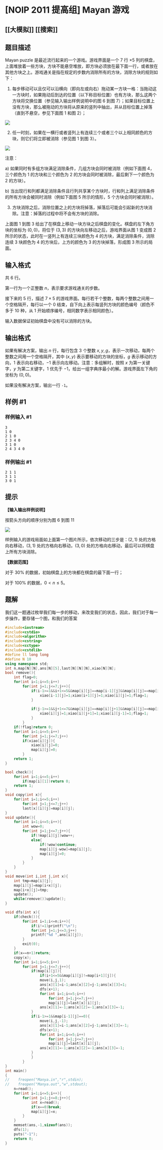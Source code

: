 # [NOIP 2011 提高组] Mayan 游戏

## [[大模拟]] [[搜索]]

## 题目描述

Mayan puzzle 是最近流行起来的一个游戏。游戏界面是一个 $7$ 行 $\times5$ 列的棋盘，上面堆放着一些方块，方块不能悬空堆放，即方块必须放在最下面一行，或者放在其他方块之上。游戏通关是指在规定的步数内消除所有的方块，消除方块的规则如下：

1. 每步移动可以且仅可以沿横向（即向左或向右）拖动某一方块一格：当拖动这一方块时，如果拖动后到达的位置（以下称目标位置）也有方块，那么这两个方块将交换位置（参见输入输出样例说明中的图 $6$ 到图 $7$）；如果目标位置上没有方块，那么被拖动的方块将从原来的竖列中抽出，并从目标位置上掉落（直到不悬空，参见下面图 $1$ 和图 $2$）；

 ![](https://cdn.luogu.com.cn/upload/pic/103.png)  

2. 任一时刻，如果在一横行或者竖列上有连续三个或者三个以上相同颜色的方块，则它们将立即被消除（参见图 1 到图 3）。

 ![](https://cdn.luogu.com.cn/upload/pic/102.png) 

注意：

a) 如果同时有多组方块满足消除条件，几组方块会同时被消除（例如下面图 $4$，三个颜色为 $1$ 的方块和三个颜色为 $2$ 的方块会同时被消除，最后剩下一个颜色为 $2$ 的方块）。

b) 当出现行和列都满足消除条件且行列共享某个方块时，行和列上满足消除条件的所有方块会被同时消除（例如下面图 5 所示的情形，$5$ 个方块会同时被消除）。

3. 方块消除之后，消除位置之上的方块将掉落，掉落后可能会引起新的方块消除。注意：掉落的过程中将不会有方块的消除。

上面图 $1$ 到图 $3$ 给出了在棋盘上移动一块方块之后棋盘的变化。棋盘的左下角方块的坐标为 $(0,0)$，将位于 $(3,3)$ 的方块向左移动之后，游戏界面从图 $1$ 变成图 $2$ 所示的状态，此时在一竖列上有连续三块颜色为 $4$ 的方块，满足消除条件，消除连续 $3$ 块颜色为 $4$ 的方块后，上方的颜色为 $3$ 的方块掉落，形成图 $3$ 所示的局面。

## 输入格式

共 $6$ 行。

第一行为一个正整数 $n$，表示要求游戏通关的步数。

接下来的 $5$ 行，描述 $7 \times 5$ 的游戏界面。每行若干个整数，每两个整数之间用一个空格隔开，每行以一个 $0$ 结束，自下向上表示每竖列方块的颜色编号（颜色不多于 $10$ 种，从 $1$ 开始顺序编号，相同数字表示相同颜色）。

输入数据保证初始棋盘中没有可以消除的方块。

## 输出格式

如果有解决方案，输出 $n$ 行，每行包含 $3$ 个整数 $x,y,g$，表示一次移动，每两个整数之间用一个空格隔开，其中 $(x,y)$ 表示要移动的方块的坐标，$g$ 表示移动的方向，$1$ 表示向右移动，$-1$ 表示向左移动。注意：多组解时，按照 $x$ 为第一关键字，$y$ 为第二关键字，$1$ 优先于 $-1$，给出一组字典序最小的解。游戏界面左下角的坐标为 $(0,0)$。

如果没有解决方案，输出一行 `-1`。

## 样例 #1

### 样例输入 #1

```
3
1 0
2 1 0
2 3 4 0
3 1 0
2 4 3 4 0
```

### 样例输出 #1

```
2 1 1
3 1 1
3 0 1
```

## 提示

**【输入输出样例说明】**

按箭头方向的顺序分别为图 $6$ 到图 $11$

 ![](https://cdn.luogu.com.cn/upload/pic/104.png) 

样例输入的游戏局面如上面第一个图片所示，依次移动的三步是：$(2,1)$ 处的方格向右移动，$(3,1)$ 处的方格向右移动，$(3,0)$ 处的方格向右移动，最后可以将棋盘上所有方块消除。

**【数据范围】**

对于 $30\%$ 的数据，初始棋盘上的方块都在棋盘的最下面一行；

对于 $100\%$ 的数据，$0<n \le 5$。

## 题解
我们这一题通过枚举我们每一步的移动，来改变我们的状态，因此，我们对于每一步操作，要存储一个图，和我们的答案

```cpp
#include<iostream>
#include<cstdio>
#include<algorithm>
#include<cstring>
#include<cctype>
#include<cstdlib>
#define ll long long
#define N 10
using namespace std;
int n,map[N][N],ans[N][5],last[N][N][N],xiao[N][N];
bool remove(){
    int flag=0;
    for(int i=1;i<=5;i++)
        for(int j=1;j<=7;j++){
            if(i-1>=1&&i+1<=5&&map[i][j]==map[i-1][j]&&map[i][j]==map[i+1][j]&&map[i][j]){
                xiao[i-1][j]=1;xiao[i+1][j]=1;xiao[i][j]=1;flag=1;
            }
            
            if(j-1>=1&&j+1<=7&&map[i][j]==map[i][j+1]&&map[i][j]==map[i][j-1]&&map[i][j]){
                xiao[i][j]=1;xiao[i][j+1]=1;xiao[i][j-1]=1;flag=1;
            }
        }
    if(!flag)return 0;
    for(int i=1;i<=5;i++)
        for(int j=1;j<=7;j++)
        if(xiao[i][j]){
            xiao[i][j]=0;
            map[i][j]=0;
        } 
    return 1;
}

bool check(){
    for(int i=1;i<=5;i++)
        if(map[i][1])return 0;
    return 1;
}
void copy(int x){
    for(int i=1;i<=5;i++)
        for(int j=1;j<=7;j++)
        last[x][i][j]=map[i][j];
}
void update(){
    for(int i=1;i<=5;i++){
        int wow=0;
        for(int j=1;j<=7;j++){
            if(!map[i][j])wow++;
            else{
                if(!wow)continue;
                map[i][j-wow]=map[i][j];
                map[i][j]=0;
            }
        }
    }
}
void move(int i,int j,int x){
    int tmp=map[i][j];
    map[i][j]=map[i+x][j];
    map[i+x][j]=tmp;
    update();
    while(remove())update();
}

void dfs(int x){
    if(check()){
        for(int i=1;i<=n;i++){
            if(i!=1)printf("\n");
            for(int j=1;j<=3;j++)
            printf("%d ",ans[i][j]);
        }
        exit(0);
    }
    if(x==n+1)return;
    copy(x);
    for(int i=1;i<=5;i++)
        for(int j=1;j<=7;j++){
            if(map[i][j]){
                if(i+1<=5&&map[i][j]!=map[i+1][j]){
                move(i,j,1);
                ans[x][1]=i-1;ans[x][2]=j-1;ans[x][3]=1;
                dfs(x+1);
                for(int i=1;i<=5;i++)
                    for(int j=1;j<=7;j++)
                    map[i][j]=last[x][i][j];
                ans[x][1]=-1;ans[x][2]=-1;ans[x][3]=-1;
            }
            if(i-1>=1&&map[i-1][j]==0){
                move(i,j,-1);
                ans[x][1]=i-1;ans[x][2]=j-1;ans[x][3]=-1;
                dfs(x+1);
                for(int i=1;i<=5;i++)
                    for(int j=1;j<=7;j++)
                    map[i][j]=last[x][i][j];
                ans[x][1]=-1;ans[x][2]=-1;ans[x][3]=-1;
            }
            }
        }
}
int main()
{
//    freopen("Manya.in","r",stdin);
//    freopen("Manya.out","w",stdout);
    n=read();
    for(int i=1;i<=5;i++){
        for(int j=1;j<=8;j++){
            int x=read();
            if(x==0)break;
            map[i][j]=x;
        }
    }
    memset(ans,-1,sizeof(ans));
    dfs(1);
    puts("-1");
    return 0;
}
```